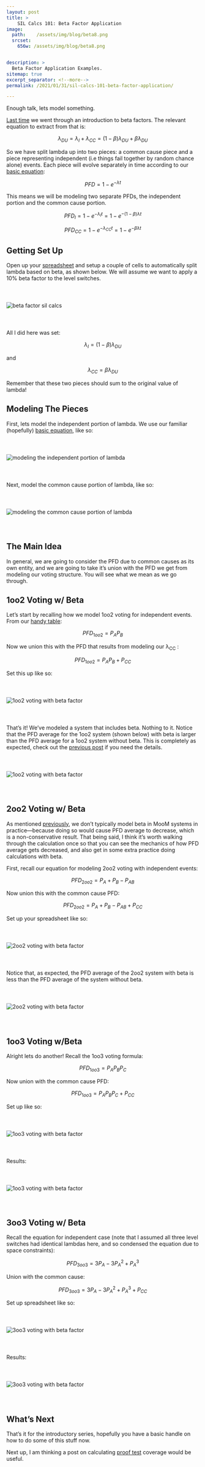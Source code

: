 ```yaml
---
layout: post
title: >
    SIL Calcs 101: Beta Factor Application
image:
  path:    /assets/img/blog/beta8.png
  srcset:
    656w: /assets/img/blog/beta8.png


description: >
  Beta Factor Application Examples.
sitemap: true
excerpt_separator: <!--more-->
permalink: /2021/01/31/sil-calcs-101-beta-factor-application/

---
```


Enough talk, lets model something.
<!--more-->

[Last time](/2021/01/15/sil-calcs-101-beta-factor-intro/) we went through an introduction to beta factors. The relevant equation to extract from that is:

$$
\begin{equation}
\lambda_{DU} = \lambda_{I} + \lambda_{CC} = (1-\beta) \lambda_{DU}+\beta\lambda_{DU}
\end{equation}
$$

So we have split lambda up into two pieces: a common cause piece and a piece representing independent (i.e things fail together by random chance alone) events. Each piece will evolve separately in time according to our [basic equation](https://silcalcblog.com/2021/01/15/sil-calcs-101-beta-factor-intro/):

$$
\begin{equation}
PFD = 1-e^{-\lambda t}
\end{equation}
$$

This means we will be modeling two separate PFDs, the independent portion and the common cause portion.

$$
\begin{equation}
PFD_I = 1-e^{-\lambda_It}=1-e^{-(1-\beta)\lambda t}
\end{equation}
$$

$$
\begin{equation}
PFD_{CC} = 1-e^{-\lambda_{CC} t}=1-e^{-\beta \lambda t}
\end{equation}
$$

## Getting Set Up

Open up your [spreadsheet](https://docs.google.com/spreadsheets/d/1SqJResUO1NYUuvIac3PPjXDFfqtAoaUGrHxUln1ETXE/edit?usp=sharing) and setup a couple of cells to automatically split lambda based on beta, as shown below. We will assume we want to apply a 10% beta factor to the level switches.


<img srcset="/assets/img/blog/beta9.webp 1024w"
  sizes="(min-width: 800px) 50vw, 100vw"
  src="/assets/img/blog/beta9.webp"
  alt="beta factor sil calcs"
  loading="lazy" vspace="40" >

All I did here was set:

$$
\begin{equation}
\lambda_{I}= (1-\beta) \lambda_{DU}
\end{equation}
$$

and

$$
\begin{equation}
\lambda_{CC}= \beta \lambda_{DU}
\end{equation}
$$

Remember that these two pieces should sum to the original value of lambda!

## Modeling The Pieces

First, lets model the independent portion of lambda. We use our familiar (hopefully) [basic equation](https://www.silcalcblog.com/2020/11/22/sil-calcs-101-single-element-system/), like so:

<img srcset="/assets/img/blog/beta10.webp 1024w"
  sizes="(min-width: 800px) 50vw, 100vw"
  src="/assets/img/blog/beta10.webp"
  alt="modeling the independent portion of lambda"
  loading="lazy" vspace="40" >

Next, model the common cause portion of lambda, like so:

<img srcset="/assets/img/blog/beta11.webp 1024w"
  sizes="(min-width: 800px) 50vw, 100vw"
  src="/assets/img/blog/beta11.webp"
  alt="modeling the common cause portion of lambda"
  loading="lazy" vspace="40" >

## The Main Idea

In general, we are going to consider the PFD due to common causes as its own entity, and we are going to take it’s union with the PFD we get from modeling our voting structure. You will see what we mean as we go through.

## 1oo2 Voting w/ Beta

Let’s start by recalling how we model 1oo2 voting for independent events. From our [handy table](https://silcalcblog.com/2020/12/04/sil-calcs-101-venn-diagrams-introduction/):

$$
\begin{equation}
PFD_{1oo2}=P_A P_B
\end{equation}
$$

Now we union this with the PFD that results from modeling our λ<sub>CC</sub> :


$$
\begin{equation}
PFD_{1oo2}=P_A P_B + P_{CC}
\end{equation}
$$

Set this up like so:

<img srcset="/assets/img/blog/beta12.webp 1024w"
  sizes="(min-width: 800px) 50vw, 100vw"
  src="/assets/img/blog/beta12.webp"
  alt="1oo2 voting with beta factor"
  loading="lazy" vspace="40" >

That’s it! We’ve modeled a system that includes beta. Nothing to it. Notice that the PFD average for the 1oo2 system (shown below) with beta is larger than the PFD average for a 1oo2 system without beta. This is completely as expected, check out the [previous post](https://silcalcblog.com/2021/01/15/sil-calcs-101-beta-factor-intro/) if you need the details.

<img srcset="/assets/img/blog/beta13.webp 463w"
  sizes="(min-width: 800px) 50vw, 100vw"
  src="/assets/img/blog/beta13.webp"
  alt="1oo2 voting with beta factor"
  loading="lazy" vspace="40" >

## 2oo2 Voting w/ Beta

As mentioned [previously](https://silcalcblog.com/2021/01/15/sil-calcs-101-beta-factor-intro/), we don’t typically model beta in MooM systems in practice—because doing so would cause PFD average to decrease, which is a non-conservative result. That being said, I think it’s worth walking through the calculation once so that you can see the mechanics of how PFD average gets decreased, and also get in some extra practice doing calculations with beta.

First, recall our equation for modeling 2oo2 voting with independent events:

$$
\begin{equation}
PFD_{2oo2}=P_{A}+P_{B}-P_{AB}
\end{equation}
$$

Now union this with the common cause PFD:

$$
\begin{equation}
PFD_{2oo2}=P_{A}+P_{B}-P_{AB} + P_{CC}
\end{equation}
$$

Set up your spreadsheet like so:


<img srcset="/assets/img/blog/beta14.webp 1024w"
  sizes="(min-width: 800px) 50vw, 100vw"
  src="/assets/img/blog/beta14.webp"
  alt="2oo2 voting with beta factor"
  loading="lazy" vspace="40" >

Notice that, as expected, the PFD average of the 2oo2 system with beta is less than the PFD average of the system without beta.

<img srcset="/assets/img/blog/beta15.webp 573w"
  sizes="(min-width: 800px) 50vw, 100vw"
  src="/assets/img/blog/beta15.webp"
  alt="2oo2 voting with beta factor"
  loading="lazy" vspace="40" >

## 1oo3 Voting w/Beta

Alright lets do another! Recall the 1oo3 voting formula:

$$
\begin{equation}
PFD_{1oo3}=P_{A} P_{B} P_{C}
\end{equation}
$$

Now union with the common cause PFD:

$$
\begin{equation}
PFD_{1oo3}=P_{A} P_{B} P_{C} + P_{CC}
\end{equation}
$$

Set up like so:

<img srcset="/assets/img/blog/beta16.webp 723w"
  sizes="(min-width: 800px) 50vw, 100vw"
  src="/assets/img/blog/beta16.webp"
  alt="1oo3 voting with beta factor"
  loading="lazy" vspace="40" >

Results:


<img srcset="/assets/img/blog/beta17.webp 681w"
  sizes="(min-width: 800px) 50vw, 100vw"
  src="/assets/img/blog/beta17.webp"
  alt="1oo3 voting with beta factor"
  loading="lazy" vspace="40" >

## 3oo3 Voting w/ Beta

Recall the equation for independent case (note that I assumed all three level switches had identical lambdas here, and so condensed the equation due to space constraints):

$$
\begin{equation}
PFD_{3oo3}=3P_{A}-3P_A^2+P_A^3
\end{equation}
$$

Union with the common cause:

$$
\begin{equation}
PFD_{3oo3}=3P_{A}-3P_A^2+P_A^3+P_{CC}
\end{equation}
$$

Set up spreadsheet like so:

<img srcset="/assets/img/blog/beta18.webp 1024w"
  sizes="(min-width: 800px) 50vw, 100vw"
  src="/assets/img/blog/beta18.webp"
  alt="3oo3 voting with beta factor"
  loading="lazy" vspace="40" >

Results:


<img srcset="/assets/img/blog/beta19.webp 1024w"
  sizes="(min-width: 800px) 50vw, 100vw"
  src="/assets/img/blog/beta19.webp"
  alt="3oo3 voting with beta factor"
  loading="lazy" vspace="40" >

## What’s Next

That’s it for the introductory series, hopefully you have a basic handle on how to do some of this stuff now.

Next up, I am thinking a post on calculating [proof test](https://www.silcalcblog.com/2021/03/03/proof-test-coverage-calculations/) coverage would be useful.
